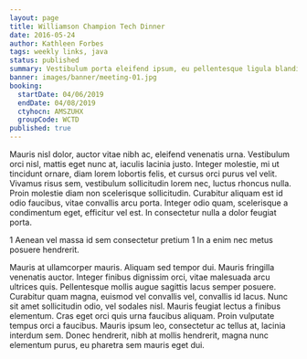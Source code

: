 ```yaml
---
layout: page
title: Williamson Champion Tech Dinner
date: 2016-05-24
author: Kathleen Forbes
tags: weekly links, java
status: published
summary: Vestibulum porta eleifend ipsum, eu pellentesque ligula blandit.
banner: images/banner/meeting-01.jpg
booking:
  startDate: 04/06/2019
  endDate: 04/08/2019
  ctyhocn: AMSZUHX
  groupCode: WCTD
published: true
---
```

Mauris nisl dolor, auctor vitae nibh ac, eleifend venenatis urna. Vestibulum orci nisl, mattis eget nunc at, iaculis lacinia justo. Integer molestie, mi ut tincidunt ornare, diam lorem lobortis felis, et cursus orci purus vel velit. Vivamus risus sem, vestibulum sollicitudin lorem nec, luctus rhoncus nulla. Proin molestie diam non scelerisque sollicitudin. Curabitur aliquam est id odio faucibus, vitae convallis arcu porta. Integer odio quam, scelerisque a condimentum eget, efficitur vel est. In consectetur nulla a dolor feugiat porta.

1 Aenean vel massa id sem consectetur pretium
1 In a enim nec metus posuere hendrerit.

Mauris at ullamcorper mauris. Aliquam sed tempor dui. Mauris fringilla venenatis auctor. Integer finibus dignissim orci, vitae malesuada arcu ultrices quis. Pellentesque mollis augue sagittis lacus semper posuere. Curabitur quam magna, euismod vel convallis vel, convallis id lacus. Nunc sit amet sollicitudin odio, vel sodales nisl. Mauris feugiat lectus a finibus elementum. Cras eget orci quis urna faucibus aliquam. Proin vulputate tempus orci a faucibus. Mauris ipsum leo, consectetur ac tellus at, lacinia interdum sem. Donec hendrerit, nibh at mollis hendrerit, magna nunc elementum purus, eu pharetra sem mauris eget dui.
